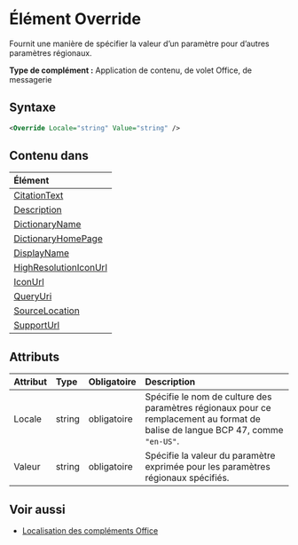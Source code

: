 # <a name="override-element"></a>Élément Override

Fournit une manière de spécifier la valeur d’un paramètre pour d’autres paramètres régionaux.

**Type de complément :** Application de contenu, de volet Office, de messagerie

## <a name="syntax"></a>Syntaxe

```XML
<Override Locale="string" Value="string" />
```

## <a name="contained-in"></a>Contenu dans

|**Élément**|
|:-----|
|[CitationText](citationtext.md)|
|[Description](description.md)|
|[DictionaryName](dictionaryname.md)|
|[DictionaryHomePage](dictionaryhomepage.md)|
|[DisplayName](displayname.md)|
|[HighResolutionIconUrl](highresolutioniconurl.md)|
|[IconUrl](iconurl.md)|
|[QueryUri](queryuri.md)|
|[SourceLocation](sourcelocation.md)|
|[SupportUrl](supporturl.md)|

## <a name="attributes"></a>Attributs

|**Attribut**|**Type**|**Obligatoire**|**Description**|
|:-----|:-----|:-----|:-----|
|Locale|string|obligatoire|Spécifie le nom de culture des paramètres régionaux pour ce remplacement au format de balise de langue BCP 47, comme `"en-US"`.|
|Valeur|string|obligatoire|Spécifie la valeur du paramètre exprimée pour les paramètres régionaux spécifiés.|

## <a name="see-also"></a>Voir aussi

- [Localisation des compléments Office](https://docs.microsoft.com/office/dev/add-ins/develop/localization)
    
